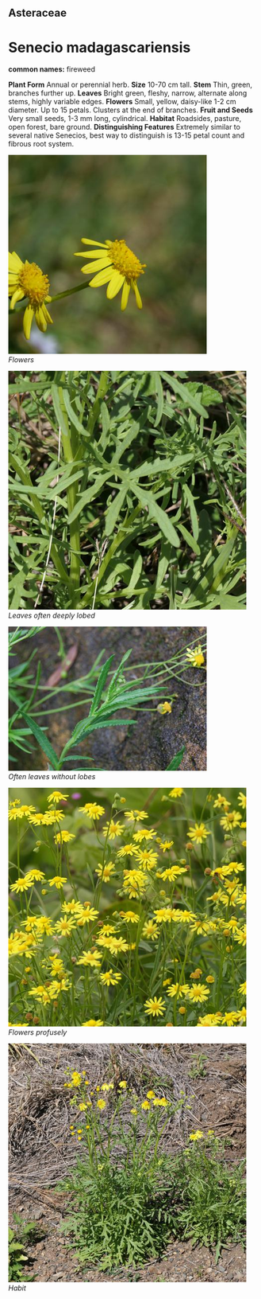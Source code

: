 ## Asteraceae
# Senecio madagascariensis
**common names:** fireweed

**Plant Form** Annual or perennial herb. **Size** 10-70 cm tall. **Stem** Thin, green, branches further up. **Leaves** Bright green, fleshy, narrow, alternate along stems, highly variable edges. **Flowers** Small, yellow, daisy-like 1-2 cm diameter. Up to 15 petals. Clusters at the end of branches. **Fruit and Seeds** Very small seeds, 1-3 mm long, cylindrical. **Habitat** Roadsides, pasture, open forest, bare ground. **Distinguishing Features** Extremely similar to several native Senecios, best way to distinguish is 13-15 petal count and fibrous root system.


![Flowers](65836_P1053494.jpg)  
 *Flowers* 

![Leaves often deeply lobed](107361_P1278718.jpg)  
 *Leaves often deeply lobed* 

![Often leaves without lobes](13719_Seaforth_Sydney_2.jpg)  
 *Often leaves without lobes* 

![Flowers profusely](87966_P1233514.jpg)  
 *Flowers profusely* 

![Habit](107401_P1278760.jpg)  
 *Habit* 

